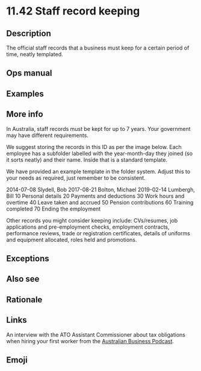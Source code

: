 # 11.42 Staff record keeping

## Description

The official staff records that a business must keep for a certain period of time, neatly templated.

## Ops manual
## Examples

## More info

In Australia, staff records must be kept for up to 7 years. Your government may have different requirements. 

We suggest storing the records in this ID as per the image below. Each employee has a subfolder labelled with the year-month-day they joined (so it sorts neatly) and their name. Inside that is a standard template. 

We have provided an example template in the folder system. Adjust this to your needs as required, just remember to be consistent.

2014-07-08 Slydell, Bob
2017-08-21 Bolton, Michael
2019-02-14 Lumbergh, Bill
					10 Personal details
					20 Payments and deductions
					30 Work hours and overtime
					40 Leave taken and accrued
					50 Pension contributions
					60 Training completed
					70 Ending the employment

Other records you might consider keeping include: CVs/resumes, job applications and pre-employment checks, employment contracts, performance reviews, trade or registration certificates, details of uniforms and equipment allocated, roles held and promotions.

## Exceptions
## Also see
## Rationale

## Links

An interview with the ATO Assistant Commissioner about tax obligations when hiring your first worker from the [Australian Business Podcast](https://www.youtube.com/watch?v=6MwO1g0F9IY).

## Emoji



